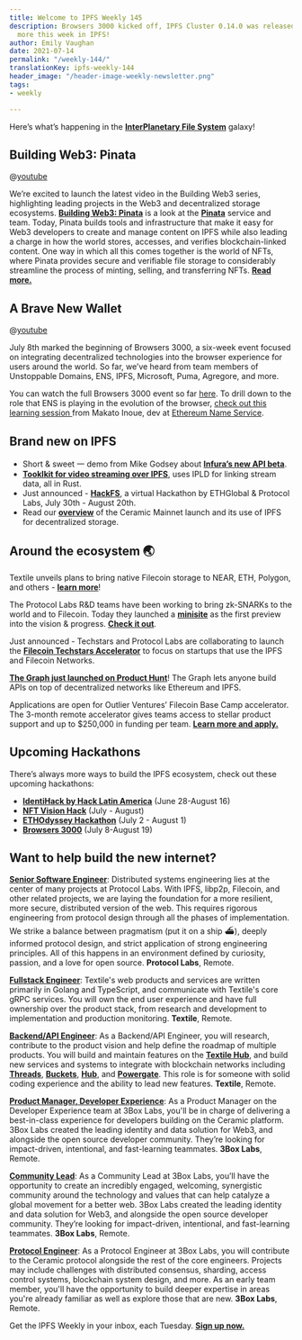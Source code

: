```yaml
---
title: Welcome to IPFS Weekly 145
description: Browsers 3000 kicked off, IPFS Cluster 0.14.0 was released, plus much
  more this week in IPFS!
author: Emily Vaughan
date: 2021-07-14
permalink: "/weekly-144/"
translationKey: ipfs-weekly-144
header_image: "/header-image-weekly-newsletter.png"
tags:
- weekly

---
```

Here’s what’s happening in the [**InterPlanetary File System**](https://ipfs.io/) galaxy!

## Building Web3: Pinata

@[youtube](29k2C1JXyg4)

We’re excited to launch the latest video in the Building Web3 series, highlighting leading projects in the Web3 and decentralized storage ecosystems. [**Building Web3: Pinata**](https://www.youtube.com/watch?v=29k2C1JXyg4) is a look at the [**Pinata**](https://pinata.cloud/) service and team. Today, Pinata builds tools and infrastructure that make it easy for Web3 developers to create and manage content on IPFS while also leading a charge in how the world stores, accesses, and verifies blockchain-linked content. One way in which all this comes together is the world of NFTs, where Pinata provides secure and verifiable file storage to considerably streamline the process of minting, selling, and transferring NFTs. [**Read more.**](https://blog.ipfs.io/2021-07-15-building-web-3-pinata/)

## A Brave New Wallet

@[youtube](4ujo7q3LWw)

July 8th marked the beginning of Browsers 3000, a six-week event focused on integrating decentralized technologies into the browser experience for users around the world. So far, we’ve heard from team members of Unstoppable Domains, ENS, IPFS, Microsoft, Puma, Agregore, and more.

You can watch the full Browsers 3000 event so far [here](https://www.youtube.com/watch?v=dARxOaRd6Mc). To drill down to the role that ENS is playing in the evolution of the browser, [check out this learning session ](https://www.youtube.com/watch?v=_QW3RLLJ-oI&list=PLuhRWgmPaHtR2MDeMaiUcsBmBqpIBqFEP&index=1)from Makato Inoue, dev at [Ethereum Name Service](https://ens.domains/).

## Brand new on IPFS

* Short & sweet 一 demo from Mike Godsey about [**Infura’s new API beta**](https://www.youtube.com/watch?v=mLEkACKx_sc).
* [**Tooklkit for video streaming over IPFS**](https://github.com/SionoiS/dit), uses IPLD for linking stream data, all in Rust.
* Just announced - [**HackFS**](https://fs.ethglobal.co/), a virtual Hackathon by ETHGlobal & Protocol Labs, July 30th - August 20th.
* Read our [**overview**](https://blog.ipfs.io/2021-07-13-ceramic-mainnet-launch/) of the Ceramic Mainnet launch and its use of IPFS for decentralized storage.

## Around the ecosystem 🌏

Textile unveils plans to bring native Filecoin storage to NEAR, ETH, Polygon, and others - [**learn more**](https://blog.textile.io/native-filecoin-storage-for-blockchains/)!

The Protocol Labs R&D teams have been working to bring zk-SNARKs to the world and to Filecoin. Today they launched a [**minisite**](https://research.protocol.ai/sites/snarks/) as the first preview into the vision & progress. [**Check it out**](https://filecoin.io/blog/posts/filecoin-zk-snarks-zero-knowledge-but-a-lot-of-zero-knowledge/).

Just announced - Techstars and Protocol Labs are collaborating to launch the [**Filecoin Techstars Accelerator**](https://www.techstars.com/accelerators/filecoin) to focus on startups that use the IPFS and Filecoin Networks.

[**The Graph just launched on Product Hunt**](https://www.producthunt.com/posts/the-graph)! The Graph lets anyone build APIs on top of decentralized networks like Ethereum and IPFS.

Applications are open for Outlier Ventures’ Filecoin Base Camp accelerator. The 3-month remote accelerator gives teams access to stellar product support and up to $250,000 in funding per team. [**Learn more and apply.**](https://outlierventures.io/base-camp/filecoin-base-camp/)

## Upcoming Hackathons

There’s always more ways to build the IPFS ecosystem, check out these upcoming hackathons:

* [**IdentiHack by Hack Latin America**](https://hacklatam.com/identihack-2021) (June 28-August 16)
* [**NFT Vision Hack**](https://www.nftvisionhack.com/) (July - August)
* [**ETHOdyssey Hackathon**](https://ethodyssey.devfolio.co/) (July 2 - August 1)
* [**Browsers 3000**](https://events.protocol.ai/2021/browsers3000) (July 8-August 19)

## Want to help build the new internet?

[**Senior Software Engineer**](https://jobs.lever.co/protocol/3490e571-4d47-487e-a47f-b02f08668290): Distributed systems engineering lies at the center of many projects at Protocol Labs. With IPFS, libp2p, Filecoin, and other related projects, we are laying the foundation for a more resilient, more secure, distributed version of the web. This requires rigorous engineering from protocol design through all the phases of implementation. We strike a balance between pragmatism (put it on a ship :ferry:), deeply informed protocol design, and strict application of strong engineering principles. All of this happens in an environment defined by curiosity, passion, and a love for open source. **Protocol Labs**, Remote.

[**Fullstack Engineer**](https://boards.greenhouse.io/textileio/jobs/4017984004): Textile's web products and services are written primarily in Golang and TypeScript, and communicate with Textile's core gRPC services. You will own the end user experience and have full ownership over the product stack, from research and development to implementation and production monitoring. **Textile**, Remote.

[**Backend/API Engineer**](https://boards.greenhouse.io/textileio/jobs/4017981004): As a Backend/API Engineer, you will research, contribute to the product vision and help define the roadmap of multiple products. You will build and maintain features on the [**Textile Hub**](https://github.com/textileio/textile), and build new services and systems to integrate with blockchain networks including [**Threads**](https://github.com/textileio/go-threads), [**Buckets**](https://github.com/textileio/go-buckets), [**Hub**](https://github.com/textileio/textile), and [**Powergate**](https://github.com/textileio/powergate). This role is for someone with solid coding experience and the ability to lead new features. **Textile**, Remote.

[**Product Manager, Developer Experience**](https://jobs.lever.co/3box/68e3cf44-5ee8-4b2a-b872-bca815bf5caf): As a Product Manager on the Developer Experience team at 3Box Labs, you'll be in charge of delivering a best-in-class experience for developers building on the Ceramic platform. 3Box Labs created the leading identity and data solution for Web3, and alongside the open source developer community. They’re looking for impact-driven, intentional, and fast-learning teammates. **3Box Labs**, Remote.

[**Community Lead**](https://jobs.lever.co/3box/cac4d9b2-4822-4c91-99b8-16c5d3dd75b6): As a Community Lead at 3Box Labs, you’ll have the opportunity to create an incredibly engaged, welcoming, synergistic community around the technology and values that can help catalyze a global movement for a better web. 3Box Labs created the leading identity and data solution for Web3, and alongside the open source developer community. They’re looking for impact-driven, intentional, and fast-learning teammates. **3Box Labs**, Remote.

[**Protocol Engineer**](https://jobs.lever.co/3box/c766b0f1-d0e2-4c54-928d-c09152a94074): As a Protocol Engineer at 3Box Labs, you will contribute to the Ceramic protocol alongside the rest of the core engineers. Projects may include challenges with distributed consensus, sharding, access control systems, blockchain system design, and more. As an early team member, you'll have the opportunity to build deeper expertise in areas you're already familiar as well as explore those that are new. **3Box Labs**, Remote.

Get the IPFS Weekly in your inbox, each Tuesday. [**Sign up now.**](https://ipfs.us4.list-manage.com/subscribe?u=25473244c7d18b897f5a1ff6b&id=cad54b2230)